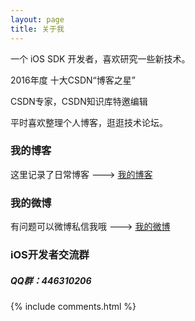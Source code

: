 ```yaml
---
layout: page
title: 关于我 
---
```


一个 iOS SDK 开发者，喜欢研究一些新技术。
<p>
2016年度 十大CSDN“博客之星”
<p>
CSDN专家，CSDN知识库特邀编辑
<p>
平时喜欢整理个人博客，逛逛技术论坛。
<p>

<p>

<h3> 我的博客 </h3>  

<p>

这里记录了日常博客 ---> <a target="_blank" href="http://blog.csdn.net/qq_31810357/"> 我的博客 </a>
<p> 

<h3> 我的微博 </h3>
有问题可以微博私信我哦 ---> <a target="_blank" href="http://weibo.com/2169425833/"> 我的微博 </a>

<h3> iOS开发者交流群 </h3>
<h5>QQ群：446310206</h5>

{% include comments.html %}



